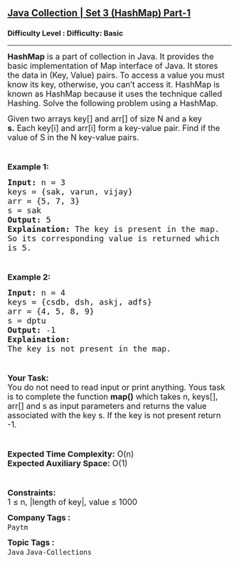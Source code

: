 <h2><a href="https://www.geeksforgeeks.org/problems/java-hashmap1033/1?page=8&category=Java&sortBy=submissions">Java Collection | Set 3 (HashMap) Part-1</a></h2><h3>Difficulty Level : Difficulty: Basic</h3><hr><div class="problems_problem_content__Xm_eO"><p><span style="font-size:18px"><strong>HashMap</strong>&nbsp;is a part of collection in Java. It provides the basic implementation of Map interface of Java. It stores the data in (Key, Value) pairs. To access a value you must know its key, otherwise, you can’t access it. HashMap is known as HashMap because it uses the&nbsp;technique called Hashing. Solve the&nbsp;following&nbsp;problem using a HashMap.</span></p>

<p><span style="font-size:18px">Given two arrays key[] and arr[] of size N and a key <strong>s.</strong>&nbsp;Each key[i] and arr[i] form a key-value pair.&nbsp;Find if&nbsp;the value of S in the N key-value pairs.&nbsp;</span></p>

<p>&nbsp;</p>

<p><strong><span style="font-size:18px">Example 1:</span></strong></p>

<pre><span style="font-size:18px"><strong>Input:</strong> n = 3
keys = {sak, varun, vijay}
arr = {5, 7, 3}
s = sak
<strong>Output:</strong> 5
<strong>Explaination:</strong> The key is present in the map. 
So its corresponding value is returned which 
is 5.</span></pre>

<p>&nbsp;</p>

<p><span style="font-size:18px"><strong>Example 2:</strong></span></p>

<pre><span style="font-size:18px"><strong>Input:</strong> n = 4
keys = {csdb, dsh, askj, adfs}
arr = {4, 5, 8, 9}
s = dptu
<strong>Output:</strong> -1
<strong>Explaination:</strong> 
The key is not present in the map.</span></pre>

<p>&nbsp;</p>

<p><span style="font-size:18px"><strong>Your Task:</strong><br>
You do not need to read input or print anything. Yous task is to complete the function <strong>map()</strong> which takes n, keys[], arr[] and s as input parameters and returns the value associated with the key s. If the key is not present return -1.</span></p>

<p>&nbsp;</p>

<p><span style="font-size:18px"><strong>Expected Time Complexity:</strong> O(n)<br>
<strong>Expected Auxiliary Space:</strong> O(1)</span></p>

<p>&nbsp;</p>

<p><span style="font-size:18px"><strong>Constraints:</strong><br>
1 ≤ n, |length of key|, value ≤ 1000</span></p>
</div><p><span style=font-size:18px><strong>Company Tags : </strong><br><code>Paytm</code>&nbsp;<br><p><span style=font-size:18px><strong>Topic Tags : </strong><br><code>Java</code>&nbsp;<code>Java-Collections</code>&nbsp;